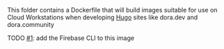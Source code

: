 This folder contains a Dockerfile that will build images suitable for use on Cloud Workstations when developing [Hugo](gohugo.io) sites like dora.dev and dora.community

TODO [#1](https://github.com/dora-team/devtools/issues/1): add the Firebase CLI to this image
